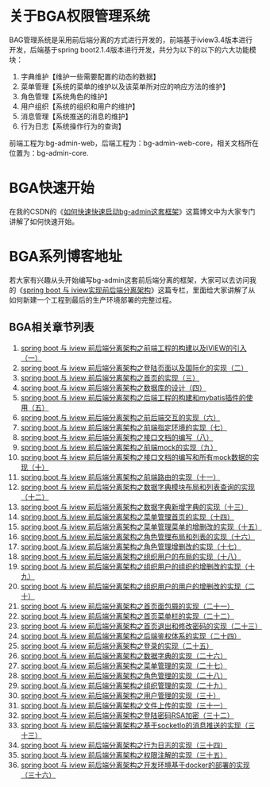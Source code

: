 # 关于BGA权限管理系统

BAG管理系统是采用前后端分离的方式进行开发的，前端基于iview3.4版本进行开发，后端基于spring boot2.1.4版本进行开发，共分为以下的以下的六大功能模块：

1. 字典维护【维护一些需要配置的动态的数据】
2. 菜单管理【系统的菜单的维护以及该菜单所对应的响应方法的维护】
3. 角色管理【系统角色的维护】
4. 用户组织【系统的组织和用户的维护】
5. 消息管理【系统推送的消息的维护】
6. 行为日志【系统操作行为的查询】

前端工程为:bg-admin-web，后端工程为：bg-admin-web-core，相关文档所在位置为：bg-admin-core.

# BGA快速开始
在我的CSDN的《[如何快速快速启动bg-admin这套框架](https://blog.csdn.net/linzhefeng89/article/details/96207519)》这篇博文中为大家专门讲解了如何快速开始。
# BGA系列博客地址
若大家有兴趣从头开始编写bg-admin这套前后端分离的框架，大家可以去访问我的《[spring boot 与 iview实现前后端分离架构](https://blog.csdn.net/linzhefeng89/column/info/37409)》这篇专栏，里面给大家讲解了从如何新建一个工程到最后的生产环境部署的完整过程。
## BGA相关章节列表
1. [spring boot 与 iview 前后端分离架构之前端工程的构建以及IVIEW的引入（一）](https://blog.csdn.net/linzhefeng89/article/details/89483368)
2. [spring boot 与 iview 前后端分离架构之登陆页面以及国际化的实现（二）](https://blog.csdn.net/linzhefeng89/article/details/89501739)
3. [spring boot 与 iview 前后端分离架构之首页的实现（三）](https://blog.csdn.net/linzhefeng89/article/details/89576277)
4. [spring boot 与 iview 前后端分离架构之数据库的设计（四）](https://blog.csdn.net/linzhefeng89/article/details/89857502)
5. [spring boot 与 iview 前后端分离架构之后端工程的构建和mybatis插件的使用（五）](https://blog.csdn.net/linzhefeng89/article/details/89888801)
6. [spring boot 与 iview 前后端分离架构之前后端交互的实现（六）](https://blog.csdn.net/linzhefeng89/article/details/90236546)
7. [spring boot 与 iview 前后端分离架构之前端指定环境的实现（七）](https://blog.csdn.net/linzhefeng89/article/details/90287273)
8. [spring boot 与 iview 前后端分离架构之接口文档的编写（八）](https://blog.csdn.net/linzhefeng89/article/details/90292545)
9. [spring boot 与 iview 前后端分离架构之前端mock的实现（九）](https://blog.csdn.net/linzhefeng89/article/details/90412922)
10. [spring boot 与 iview 前后端分离架构之接口文档的编写和所有mock数据的实现（十）](https://blog.csdn.net/linzhefeng89/article/details/90454444)
11. [spring boot 与 iview 前后端分离架构之前端路由的实现（十一）](https://blog.csdn.net/linzhefeng89/article/details/90476866)
12. [spring boot 与 iview 前后端分离架构之数据字典模块布局和列表查询的实现（十二）](https://blog.csdn.net/linzhefeng89/article/details/90486385)
13. [spring boot 与 iview 前后端分离架构之数据字典新增字典的实现（十三）](https://blog.csdn.net/linzhefeng89/article/details/90680478)
14. [spring boot 与 iview 前后端分离架构之菜单管理首页的实现（十四）](https://blog.csdn.net/linzhefeng89/article/details/93871593)
15. [spring boot 与 iview 前后端分离架构之菜单管理菜单的增删改的实现（十五）](https://blog.csdn.net/linzhefeng89/article/details/93886404)
16. [spring boot 与 iview 前后端分离架构之角色管理布局和列表的实现（十六）](https://blog.csdn.net/linzhefeng89/article/details/94357386)
17. [spring boot 与 iview 前后端分离架构之角色管理增删改的实现（十七）](https://blog.csdn.net/linzhefeng89/article/details/94430245)
18. [spring boot 与 iview 前后端分离架构之组织用户的布局的实现（十八）](https://blog.csdn.net/linzhefeng89/article/details/94432075)
19. [spring boot 与 iview 前后端分离架构之组织用户的组织的增删改的实现（十九）](https://blog.csdn.net/linzhefeng89/article/details/94559360)
20. [spring boot 与 iview 前后端分离架构之组织用户的用户的增删改的实现（二十）](https://blog.csdn.net/linzhefeng89/article/details/94561601)
21. [spring boot 与 iview 前后端分离架构之首页面包屑的实现（二十一）](https://blog.csdn.net/linzhefeng89/article/details/94591267)
22. [spring boot 与 iview 前后端分离架构之首页菜单栏的实现（二十二）](https://blog.csdn.net/linzhefeng89/article/details/94594534)
23. [spring boot 与 iview 前后端分离架构之首页退出和修改密码的实现（二十三）](https://blog.csdn.net/linzhefeng89/article/details/94599345)
24. [spring boot 与 iview 前后端分离架构之后端鉴权体系的实现（二十四）](https://blog.csdn.net/linzhefeng89/article/details/94661618)
25. [spring boot 与 iview 前后端分离架构之登录的实现（二十五）](https://blog.csdn.net/linzhefeng89/article/details/94721890)
26. [spring boot 与 iview 前后端分离架构之数据字典的实现（二十六）](https://blog.csdn.net/linzhefeng89/article/details/95043046)
27. [spring boot 与 iview 前后端分离架构之菜单管理的实现（二十七）](https://blog.csdn.net/linzhefeng89/article/details/95057465)
28. [spring boot 与 iview 前后端分离架构之角色管理的实现（二十八）](https://blog.csdn.net/linzhefeng89/article/details/95108001)
29. [spring boot 与 iview 前后端分离架构之组织管理的实现（二十九）](https://blog.csdn.net/linzhefeng89/article/details/95166784)
30. [spring boot 与 iview 前后端分离架构之用户管理的实现（三十）](https://blog.csdn.net/linzhefeng89/article/details/95193315)
31. [spring boot 与 iview 前后端分离架构之文件上传的实现（三十一）](https://blog.csdn.net/linzhefeng89/article/details/95247609)
32. [spring boot 与 iview 前后端分离架构之登陆密码RSA加密（三十二）](https://blog.csdn.net/linzhefeng89/article/details/95254619)
33. [spring boot 与 iview 前后端分离架构之基于socketIo的消息推送的实现（三十三）](https://blog.csdn.net/linzhefeng89/article/details/95254947)
34. [spring boot 与 iview 前后端分离架构之行为日志的实现（三十四）](https://blog.csdn.net/linzhefeng89/article/details/95255010)
35. [spring boot 与 iview 前后端分离架构之权限注解的实现（三十五）](https://blog.csdn.net/linzhefeng89/article/details/95255156)
36. [spring boot 与 iview 前后端分离架构之开发环境基于docker的部署的实现（三十六）](https://blog.csdn.net/linzhefeng89/article/details/95255793)






